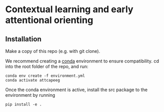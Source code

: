 # Contextual learning and early attentional orienting

## Installation

Make a copy of this repo (e.g. with git clone).

We recommend creating a [conda](https://docs.conda.io/) environment to ensure compatibility.
cd into the root folder of the repo, and run:

```
conda env create -f environment.yml
conda activate attcapeeg
```

Once the conda environment is active, install the src package to the environment by running

```
pip install -e .
```
